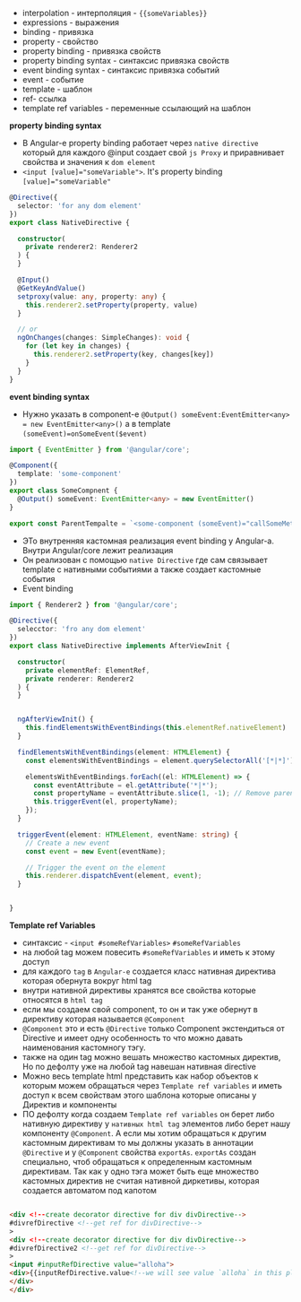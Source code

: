 - interpolation - интерполяция - `{{someVariables}}`
- expressions - выражения
- binding - привязка
- property - свойство
- property binding - привязка свойств
- property binding syntax - синтаксис привязка свойств
- event binding syntax - синтаксис привязка событий
- event - событие
- template - шаблон
- ref- ссылка
- template ref variables - переменные ссылающий на шаблон

**property binding syntax**

- В Angular-e property binding работает через `native directive` который для каждого @input создает свой `js Proxy` и
  приравнивает свойства и значения к `dom element`
- `<input [value]="someVariable">`. It's property binding `[value]="someVariable"`

```ts
@Directive({
  selector: 'for any dom element'
})
export class NativeDirective {

  constructor(
    private renderer2: Renderer2
  ) {
  }

  @Input()
  @GetKeyAndValue()
  setproxy(value: any, property: any) {
    this.renderer2.setProperty(property, value)
  }

  // or 
  ngOnChanges(changes: SimpleChanges): void {
    for (let key in changes) {
      this.renderer2.setProperty(key, changes[key])
    }
  }
}

```

**event binding syntax**

- Нужно указать в component-e `@Output() someEvent:EventEmitter<any> = new EventEmitter<any>()` а в
  template `(someEvent)=onSomeEvent($event)`

```ts
import { EventEmitter } from '@angular/core';

@Component({
  template: 'some-component'
})
export class SomeCompnent {
  @Output() someEvent: EventEmitter<any> = new EventEmitter()
}

export const ParentTempalte = `<some-component (someEvent)="callSomeMethod()"></some-component>`
```

- ЭТо внутренняя кастомная реализация event binding у Angular-a. Внутри Angular/core лежит реализация
- Он реализован с помощью  `native Directive` где сам связывает template c нативными событиями а также создает кастомные
  события
- Event binding

```ts
import { Renderer2 } from '@angular/core';

@Directive({
  selecctor: 'fro any dom element'
})
export class NativeDirective implements AfterViewInit {

  constructor(
    private elementRef: ElementRef,
    private renderer: Renderer2
  ) {
  }


  ngAfterViewInit() {
    this.findElementsWithEventBindings(this.elementRef.nativeElement)
  }

  findElementsWithEventBindings(element: HTMLElement) {
    const elementsWithEventBindings = element.querySelectorAll('[*|*]');

    elementsWithEventBindings.forEach((el: HTMLElement) => {
      const eventAttribute = el.getAttribute('*|*');
      const propertyName = eventAttribute.slice(1, -1); // Remove parentheses
      this.triggerEvent(el, propertyName);
    });
  }

  triggerEvent(element: HTMLElement, eventName: string) {
    // Create a new event
    const event = new Event(eventName);

    // Trigger the event on the element
    this.renderer.dispatchEvent(element, event);
  }


}

```

**Template ref Variables**

- синтаксис - `<input #someRefVariables>` `#someRefVariables`
- на любой tag можем повесить `#someRefVariables` и иметь к этому доступ
- для каждого `tag` в `Angular-e` создается класс нативная директива которая обернута вокруг html tag
- внутри нативной директивы хранятся все свойства которые относятся в `html tag`
- если мы создаем свой component, то он и так уже обернут в директиву которая называется `@Component`
- `@Component` это и есть `@Directive` только Component экстендиться от Directive и имеет одну особенность то что можно
  давать наименования кастомногу тэгу.
- также на один tag можно вешать множество кастомных директив, Но по дефолту уже на любой tag навешан нативная directive
- Можно весь template html представить как набор объектов к которым можем обращаться через `Template ref variables` и
  иметь доступ к всем свойствам этого шаблона которые описаны у Директив и компоненты
- ПО дефолту когда создаем `Template ref variables` он берет либо нативную директиву у `нативных html tag` элементов
  либо берет нашу компоненту `@Component`. А если мы хотим обращаться к другим кастомным директивам то мы должны указать
  в аннотации `@Directive` и у `@Component` свойства `exportAs`. `exportAs` создан специально, чтоб обращаться к
  определенным кастомным директивам. Так как у одно тэга может быть еще множество кастомных директив не считая нативной
  диркетивы, которая создается автоматом под капотом

```html

<div <!--create decorator directive for div divDirective-->
#divrefDirective <!--get ref for divDirective-->
>
<div <!--create decorator directive for div divDirective-->
#divrefDirective2 <!--get ref for divDirective-->
>
<input #inputRefDirective value="alloha">
<div>{{inputRefDirective.value<!--we will see value `alloha` in this place--> }}</div>
</div>
</div>

```


